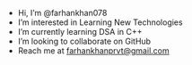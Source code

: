 -  Hi, I’m @farhankhan078
-  I’m interested in Learning New Technologies
-  I’m currently learning DSA in C++
-  I’m looking to collaborate on GitHub
-  Reach me at farhankhanprvt@gmail.com

<!---
farhankhan078/farhankhan078 is a ✨ special ✨ repository because its `README.md` (this file) appears on your GitHub profile.
You can click the Preview link to take a look at your changes.
--->
